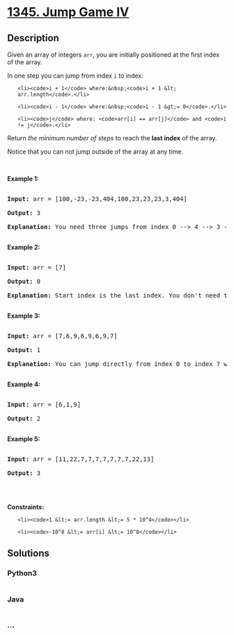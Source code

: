 # [1345. Jump Game IV](https://leetcode.com/problems/jump-game-iv)

## Description
<p>Given an array of&nbsp;integers <code>arr</code>, you are initially positioned at the first index of the array.</p>



<p>In one step you can jump from index <code>i</code> to index:</p>



<ul>

	<li><code>i + 1</code> where:&nbsp;<code>i + 1 &lt; arr.length</code>.</li>

	<li><code>i - 1</code> where:&nbsp;<code>i - 1 &gt;= 0</code>.</li>

	<li><code>j</code> where: <code>arr[i] == arr[j]</code> and <code>i != j</code>.</li>

</ul>



<p>Return <em>the minimum number of steps</em> to reach the <strong>last index</strong> of the array.</p>



<p>Notice that you can not jump outside of the array at any time.</p>



<p>&nbsp;</p>

<p><strong>Example 1:</strong></p>



<pre>

<strong>Input:</strong> arr = [100,-23,-23,404,100,23,23,23,3,404]

<strong>Output:</strong> 3

<strong>Explanation:</strong> You need three jumps from index 0 --&gt; 4 --&gt; 3 --&gt; 9. Note that index 9 is the last index of the array.

</pre>



<p><strong>Example 2:</strong></p>



<pre>

<strong>Input:</strong> arr = [7]

<strong>Output:</strong> 0

<strong>Explanation:</strong> Start index is the last index. You don&#39;t need to jump.

</pre>



<p><strong>Example 3:</strong></p>



<pre>

<strong>Input:</strong> arr = [7,6,9,6,9,6,9,7]

<strong>Output:</strong> 1

<strong>Explanation:</strong> You can jump directly from index 0 to index 7 which is last index of the array.

</pre>



<p><strong>Example 4:</strong></p>



<pre>

<strong>Input:</strong> arr = [6,1,9]

<strong>Output:</strong> 2

</pre>



<p><strong>Example 5:</strong></p>



<pre>

<strong>Input:</strong> arr = [11,22,7,7,7,7,7,7,7,22,13]

<strong>Output:</strong> 3

</pre>



<p>&nbsp;</p>

<p><strong>Constraints:</strong></p>



<ul>

	<li><code>1 &lt;= arr.length &lt;= 5 * 10^4</code></li>

	<li><code>-10^8 &lt;= arr[i] &lt;= 10^8</code></li>

</ul>


## Solutions


<!-- tabs:start -->

### **Python3**

```python

```

### **Java**

```java

```

### **...**
```

```

<!-- tabs:end -->